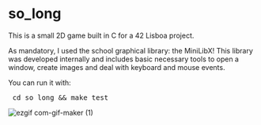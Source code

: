 # so_long

This is a small 2D game built in C for a 42 Lisboa project.

As mandatory, I used the school graphical library: the MiniLibX! This library was
developed internally and includes basic necessary tools to open a window, create images
and deal with keyboard and mouse events.

You can run it with:
<pre> cd so_long && make test</pre>

![ezgif com-gif-maker (1)](https://user-images.githubusercontent.com/85411324/181341541-5db46e87-833e-4845-975b-2144a339b714.gif)
